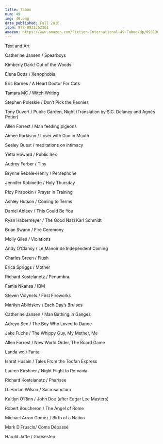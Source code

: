 ```yaml
---
title: Taboo
num: 49
img: 49.png
date_published: Fall 2016
isbn: 978-0931362101
amazon: https://www.amazon.com/Fiction-International-49-Taboo/dp/0931362105/
---
```

Text and Art

Catherine Jansen / Spearboys

Kimberly Dark/ Out of the Woods

Elena Botts / Xenophobia

Eric Barnes / A Heart Doctor For Cats

Tamara MC / Witch Writing

Stephen Poleskie / Don’t Pick the Peonies

Tony Duvert / Public Garden, Night (Translation by S.C. Delaney and Agnès Potier)

Allen Forrest / Man feeding pigeons

Aimee Parkison / Lover with Gun in Mouth

Seeley Quest / meditations on intimacy

Yetta Howard / Public Sex

Audrey Ferber / Tiny

Brynne Rebele-Henry / Persephone

Jennifer Robinette / Holy Thursday

Ploy Pirapokin / Prayer in Training

Ashley Hutson / Coming to Terms

Daniel Ableev / This Could Be You

Ryan Habermeyer / The Good Nazi Karl Schmidt

Brian Swann / Fire Ceremony

Molly Giles / Violations

Andy O’Clancy / Le Manoir de Independent Coming

Charles Green / Flush

Erica Spriggs / Mother

Richard Kostelanetz / Penumbra

Famia Nkansa / IBM

Steven Volynets / First Fireworks

Marilyn Abildskov / Each Day’s Bruises

Catherine Jansen / Man Bathing in Ganges

Adreyo Sen / The Boy Who Loved to Dance

Jake Fuchs / The Whippy Guy, My Mother, Me

Allen Forrest / New World Order, The Board Game

Landa wo / Fanta

Ishrat Husain / Tales From the Toofan Express

Lauren Kirshner / Night Flight to Romania

Richard Kostelanetz / Pharisee

D. Harlan Wilson / Sacrosanctum

Kaitlyn O’Rinn / John Doe (after Edgar Lee Masters)

Robert Boucheron / The Angel of Rome

Michael Arron Gomez / Birth of a Nation

Mark DiFruscio/ Coma Dépassé

Harold Jaffe / Goosestep